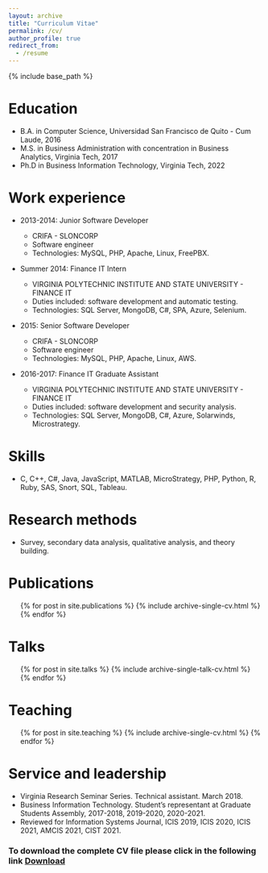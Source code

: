 ```yaml
---
layout: archive
title: "Curriculum Vitae"
permalink: /cv/
author_profile: true
redirect_from:
  - /resume
---
```


{% include base_path %}

Education
======
* B.A. in Computer Science, Universidad San Francisco de Quito - Cum Laude, 2016
* M.S. in Business Administration with concentration in Business Analytics, Virginia Tech, 2017
* Ph.D in Business Information Technology, Virginia Tech, 2022

Work experience
======
* 2013-2014: Junior Software Developer
  * CRIFA - SLONCORP
  * Software engineer
  * Technologies: MySQL, PHP, Apache, Linux, FreePBX.

* Summer 2014: Finance IT Intern
  * VIRGINIA POLYTECHNIC INSTITUTE AND STATE UNIVERSITY - FINANCE IT
  * Duties included: software development and automatic testing.
  * Technologies: SQL Server, MongoDB, C#, SPA, Azure, Selenium.

* 2015: Senior Software Developer
  * CRIFA - SLONCORP
  * Software engineer
  * Technologies: MySQL, PHP, Apache, Linux, AWS.

* 2016-2017: Finance IT Graduate Assistant
  * VIRGINIA POLYTECHNIC INSTITUTE AND STATE UNIVERSITY - FINANCE IT
  * Duties included: software development and security analysis.
  * Technologies: SQL Server, MongoDB, C#, Azure, Solarwinds, Microstrategy.
  
Skills
======
* C, C++, C#, Java, JavaScript, MATLAB, MicroStrategy, PHP, Python, R, Ruby, SAS, Snort, SQL, Tableau.

Research methods
======
* Survey, secondary data analysis, qualitative analysis, and theory building.

Publications
======
  <ul>{% for post in site.publications %}
    {% include archive-single-cv.html %}
  {% endfor %}</ul>
  
Talks
======
  <ul>{% for post in site.talks %}
    {% include archive-single-talk-cv.html %}
  {% endfor %}</ul>
  
Teaching
======
  <ul>{% for post in site.teaching %}
    {% include archive-single-cv.html %}
  {% endfor %}</ul>
  
Service and leadership
======
* Virginia Research Seminar Series. Technical assistant. March 2018.
* Business Information Technology. Student’s representant at Graduate Students Assembly, 2017-2018, 2019-2020, 2020-2021.
* Reviewed for Information Systems Journal, ICIS 2019, ICIS 2020, ICIS 2021, AMCIS 2021, CIST 2021.

### To download the complete CV file please click in the following link [Download](/files/VillacisCalderon_curriculum_vitae.pdf)